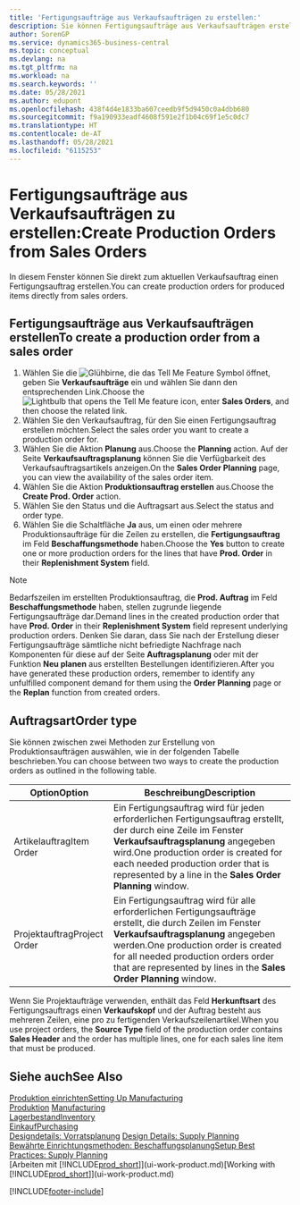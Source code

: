 ```yaml
---
title: 'Fertigungsaufträge aus Verkaufsaufträgen zu erstellen:'
description: Sie können Fertigungsaufträge aus Verkaufsaufträgen erstellen.
author: SorenGP
ms.service: dynamics365-business-central
ms.topic: conceptual
ms.devlang: na
ms.tgt_pltfrm: na
ms.workload: na
ms.search.keywords: ''
ms.date: 05/28/2021
ms.author: edupont
ms.openlocfilehash: 438f4d4e1833ba607ceedb9f5d9450c0a4dbb680
ms.sourcegitcommit: f9a190933eadf4608f591e2f1b04c69f1e5c0dc7
ms.translationtype: HT
ms.contentlocale: de-AT
ms.lasthandoff: 05/28/2021
ms.locfileid: "6115253"
---
```

# <a name="create-production-orders-from-sales-orders"></a><span data-ttu-id="3ca31-103">Fertigungsaufträge aus Verkaufsaufträgen zu erstellen:</span><span class="sxs-lookup"><span data-stu-id="3ca31-103">Create Production Orders from Sales Orders</span></span>
<span data-ttu-id="3ca31-104">In diesem Fenster können Sie direkt zum aktuellen Verkaufsauftrag einen Fertigungsauftrag erstellen.</span><span class="sxs-lookup"><span data-stu-id="3ca31-104">You can create production orders for produced items directly from sales orders.</span></span>  

## <a name="to-create-a-production-order-from-a-sales-order"></a><span data-ttu-id="3ca31-105">Fertigungsaufträge aus Verkaufsaufträgen erstellen</span><span class="sxs-lookup"><span data-stu-id="3ca31-105">To create a production order from a sales order</span></span>  

1.  <span data-ttu-id="3ca31-106">Wählen Sie die ![Glühbirne, die das Tell Me Feature](media/ui-search/search_small.png "Tell Me-Funktion") Symbol öffnet, geben Sie **Verkaufsaufträge** ein und wählen Sie dann den entsprechenden Link.</span><span class="sxs-lookup"><span data-stu-id="3ca31-106">Choose the ![Lightbulb that opens the Tell Me feature](media/ui-search/search_small.png "Tell me what you want to do") icon, enter **Sales Orders**, and then choose the related link.</span></span>  
2.  <span data-ttu-id="3ca31-107">Wählen Sie den Verkaufsauftrag, für den Sie einen Fertigungsauftrag erstellen möchten.</span><span class="sxs-lookup"><span data-stu-id="3ca31-107">Select the sales order you want to create a production order for.</span></span>  
3.  <span data-ttu-id="3ca31-108">Wählen Sie die Aktion **Planung** aus.</span><span class="sxs-lookup"><span data-stu-id="3ca31-108">Choose the **Planning** action.</span></span> <span data-ttu-id="3ca31-109">Auf der Seite **Verkaufsauftragsplanung** können Sie die Verfügbarkeit des Verkaufsauftragsartikels anzeigen.</span><span class="sxs-lookup"><span data-stu-id="3ca31-109">On the **Sales Order Planning** page, you can view the availability of the sales order item.</span></span>  
4.  <span data-ttu-id="3ca31-110">Wählen Sie die Aktion **Produktionsauftrag erstellen** aus.</span><span class="sxs-lookup"><span data-stu-id="3ca31-110">Choose the **Create Prod. Order** action.</span></span>  
5.  <span data-ttu-id="3ca31-111">Wählen Sie den Status und die Auftragsart aus.</span><span class="sxs-lookup"><span data-stu-id="3ca31-111">Select the status and order type.</span></span>  
6.  <span data-ttu-id="3ca31-112">Wählen Sie die Schaltfläche **Ja** aus, um einen oder mehrere Produktionsaufträge für die Zeilen zu erstellen, die **Fertigungsauftrag** im Feld **Beschaffungsmethode** haben.</span><span class="sxs-lookup"><span data-stu-id="3ca31-112">Choose the **Yes** button to create one or more production orders for the lines that have **Prod. Order** in their **Replenishment System** field.</span></span>


> [!NOTE]  
> <span data-ttu-id="3ca31-113">Bedarfszeilen im erstellten Produktionsauftrag, die **Prod. Auftrag** im Feld **Beschaffungsmethode** haben, stellen zugrunde liegende Fertigungsaufträge dar.</span><span class="sxs-lookup"><span data-stu-id="3ca31-113">Demand lines in the created production order that have **Prod. Order** in their **Replenishment System** field represent underlying production orders.</span></span> <span data-ttu-id="3ca31-114">Denken Sie daran, dass Sie nach der Erstellung dieser Fertigungsaufträge sämtliche nicht befriedigte Nachfrage nach Komponenten für diese auf der Seite **Auftragsplanung** oder mit der Funktion **Neu planen** aus erstellten Bestellungen identifizieren.</span><span class="sxs-lookup"><span data-stu-id="3ca31-114">After you have generated these production orders, remember to identify any unfulfilled component demand for them using the **Order Planning** page or the **Replan** function from created orders.</span></span> 

## <a name="order-type"></a><span data-ttu-id="3ca31-115">Auftragsart</span><span class="sxs-lookup"><span data-stu-id="3ca31-115">Order type</span></span>  
<span data-ttu-id="3ca31-116">Sie können zwischen zwei Methoden zur Erstellung von Produktionsaufträgen auswählen, wie in der folgenden Tabelle beschrieben.</span><span class="sxs-lookup"><span data-stu-id="3ca31-116">You can choose between two ways to create the production orders as outlined in the following table.</span></span>

|<span data-ttu-id="3ca31-117">Option</span><span class="sxs-lookup"><span data-stu-id="3ca31-117">Option</span></span>|<span data-ttu-id="3ca31-118">Beschreibung</span><span class="sxs-lookup"><span data-stu-id="3ca31-118">Description</span></span>|
|------|-----------|
|<span data-ttu-id="3ca31-119">Artikelauftrag</span><span class="sxs-lookup"><span data-stu-id="3ca31-119">Item Order</span></span>|<span data-ttu-id="3ca31-120">Ein Fertigungsauftrag wird für jeden erforderlichen Fertigungsauftrag erstellt, der durch eine Zeile im Fenster **Verkaufsauftragsplanung** angegeben wird.</span><span class="sxs-lookup"><span data-stu-id="3ca31-120">One production order is created for each needed production order that is represented by a line in the **Sales Order Planning** window.</span></span>|
|<span data-ttu-id="3ca31-121">Projektauftrag</span><span class="sxs-lookup"><span data-stu-id="3ca31-121">Project Order</span></span>|<span data-ttu-id="3ca31-122">Ein Fertigungsauftrag wird für alle erforderlichen Fertigungsaufträge erstellt, die durch Zeilen im Fenster **Verkaufsauftragsplanung** angegeben werden.</span><span class="sxs-lookup"><span data-stu-id="3ca31-122">One production order is created for all needed production orders order that are represented by lines in the **Sales Order Planning** window.</span></span> |

<span data-ttu-id="3ca31-123">Wenn Sie Projektaufträge verwenden, enthält das Feld **Herkunftsart** des Fertigungsauftrags einen **Verkaufskopf** und der Auftrag besteht aus mehreren Zeilen, eine pro zu fertigenden Verkaufszeilenartikel.</span><span class="sxs-lookup"><span data-stu-id="3ca31-123">When you use project orders, the **Source Type** field of the production order contains **Sales Header** and the order has multiple lines, one for each sales line item that must be produced.</span></span>  


## <a name="see-also"></a><span data-ttu-id="3ca31-124">Siehe auch</span><span class="sxs-lookup"><span data-stu-id="3ca31-124">See Also</span></span>  
[<span data-ttu-id="3ca31-125">Produktion einrichten</span><span class="sxs-lookup"><span data-stu-id="3ca31-125">Setting Up Manufacturing</span></span>](production-configure-production-processes.md)  
<span data-ttu-id="3ca31-126">[Produktion](production-manage-manufacturing.md)  </span><span class="sxs-lookup"><span data-stu-id="3ca31-126">[Manufacturing](production-manage-manufacturing.md)  </span></span>  
[<span data-ttu-id="3ca31-127">Lagerbestand</span><span class="sxs-lookup"><span data-stu-id="3ca31-127">Inventory</span></span>](inventory-manage-inventory.md)  
[<span data-ttu-id="3ca31-128">Einkauf</span><span class="sxs-lookup"><span data-stu-id="3ca31-128">Purchasing</span></span>](purchasing-manage-purchasing.md)  
<span data-ttu-id="3ca31-129">[Designdetails: Vorratsplanung](design-details-supply-planning.md) </span><span class="sxs-lookup"><span data-stu-id="3ca31-129">[Design Details: Supply Planning](design-details-supply-planning.md) </span></span>  
[<span data-ttu-id="3ca31-130">Bewährte Einrichtungsmethoden: Beschaffungsplanung</span><span class="sxs-lookup"><span data-stu-id="3ca31-130">Setup Best Practices: Supply Planning</span></span>](setup-best-practices-supply-planning.md)  
<span data-ttu-id="3ca31-131">[Arbeiten mit [!INCLUDE[prod_short](includes/prod_short.md)]](ui-work-product.md)</span><span class="sxs-lookup"><span data-stu-id="3ca31-131">[Working with [!INCLUDE[prod_short](includes/prod_short.md)]](ui-work-product.md)</span></span>


[!INCLUDE[footer-include](includes/footer-banner.md)]
